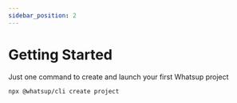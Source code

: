 ```yaml
---
sidebar_position: 2
---
```


# Getting Started

Just one command to create and launch your first Whatsup project

```bash
npx @whatsup/cli create project
```
